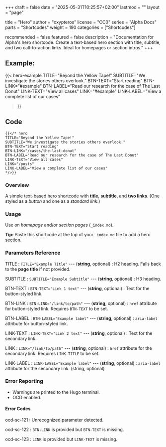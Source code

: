 +++
draft = false
date = "2025-05-31T10:25:57+02:00"
lastmod = ""
layout = "page"

title = "Hero"
author = "oxypteros"
license = "CC0"
series = "Alpha Docs"
  parts = "Shortcodes"
  weight = 190
categories = ["Shortcodes"]

recommended = false
featured = false
description = "Documentation for Alpha's hero shortcode. Create a text-based hero section with title, subtitle, and two call-to-action links. Ideal for homepages or section intros."
+++
## Example:
{{< hero-example
TITLE="Beyond the Yellow Tape!"
SUBTITLE="We investigate the stories others overlook." 
BTN-TEXT="Start reading"
BTN-LINK="#example"
BTN-LABEL="Read our research for the case of The Last Donut"
LINK-TEXT="View all cases"
LINK="#example"
LINK-LABEL="View a complete list of our cases"
>}}

## Code
```go-html-template
{{</* hero
TITLE="Beyond the Yellow Tape!"
SUBTITLE="We investigate the stories others overlook." 
BTN-TEXT="Start reading"
BTN-LINK="/cases/the-last-donut"
BTN-LABEL="Read our research for the case of The Last Donut"
LINK-TEXT="View all cases"
LINK="/posts"
LINK-LABEL="View a complete list of our cases"
*/>}}
```
### Overview
A simple text-based hero shortcode with **title**, **subtitle**, and **two links**. (One styled as a *button* and one as a *standard link*.) 

### Usage
Use on *homepage* and/or *section pages* (`_index.md`).

**Tip:** Paste this shortcode at the top of your `_index.md` file to add a hero section.
### Parameters Reference
TITLE
: `TITLE="Example Title"` ---  (**string**, optional) 
: H2 heading. Falls back to the **page title** if not provided. 

SUBTITLE 
: `SUBTITLE="Example Subtitle"` --- (**string**, optional) 
: H3 heading.

BTN-TEXT
: `BTN-TEXT="Link 1 text"` --- (**string**, optional) 
: Text for the button-styled link.

BTN-LINK 
: `BTN-LINK="/link/to/path"` --- (**string**, optional) 
:  `href` attribute for button-styled link. Requires `BTN-TEXT` to be set.

BTN-LABEL 
: `BTN-LABEL="Example label"` --- (**string**, optional) 
: `aria-label` attribute for button-styled link.

LINK-TEXT 
: `LINK-TEXT="Link 2 text"` --- (**string**, optional) 
: Text for the secondary link.

LINK 
: `LINK="/link/to/path"` --- (**string**, optional) 
: `href` attribute for the secondary link. Requires `LINK-TITLE` to be set. 

LINK-LABEL 
: `LINK-LABEL="Example label"` --- (**string**, optional) 
: `aria-label` attribute for the secondary link. (string, optional)

### Error Reporting
- Warnings are printed to the Hugo terminal.
- OCD enabled.

#### Error Codes
ocd-sc-121
: Unrecognized parameter detected.

ocd-sc-122
: `BTN-LINK` is provided but `BTN-TEXT` is missing.

ocd-sc-123
: `LINK` is provided but `LINK-TEXT` is missing.
